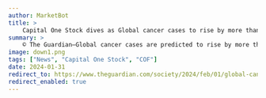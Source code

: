 ```yaml
---
author: MarketBot
title: >
    Capital One Stock dives as Global cancer cases to rise by more than 75% by 2050, WHO predicts
summary: >
    © The Guardian—Global cancer cases are predicted to rise by more than 75% by 2050, according to the World Health Organization.
image: down1.png
tags: ["News", "Capital One Stock", "COF"]
date: 2024-01-31
redirect_to: https://www.theguardian.com/society/2024/feb/01/global-cancer-cases-to-rise-by-more-than-75-by-2050-who-predicts
redirect_enabled: true
---
```


